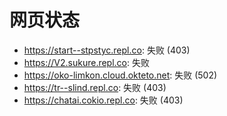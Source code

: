 # 网页状态
- https://start--stpstyc.repl.co: 失败 (403)
- https://V2.sukure.repl.co: 失败
- https://oko-limkon.cloud.okteto.net: 失败 (502)
- https://tr--slind.repl.co: 失败 (403)
- https://chatai.cokio.repl.co: 失败 (403)
